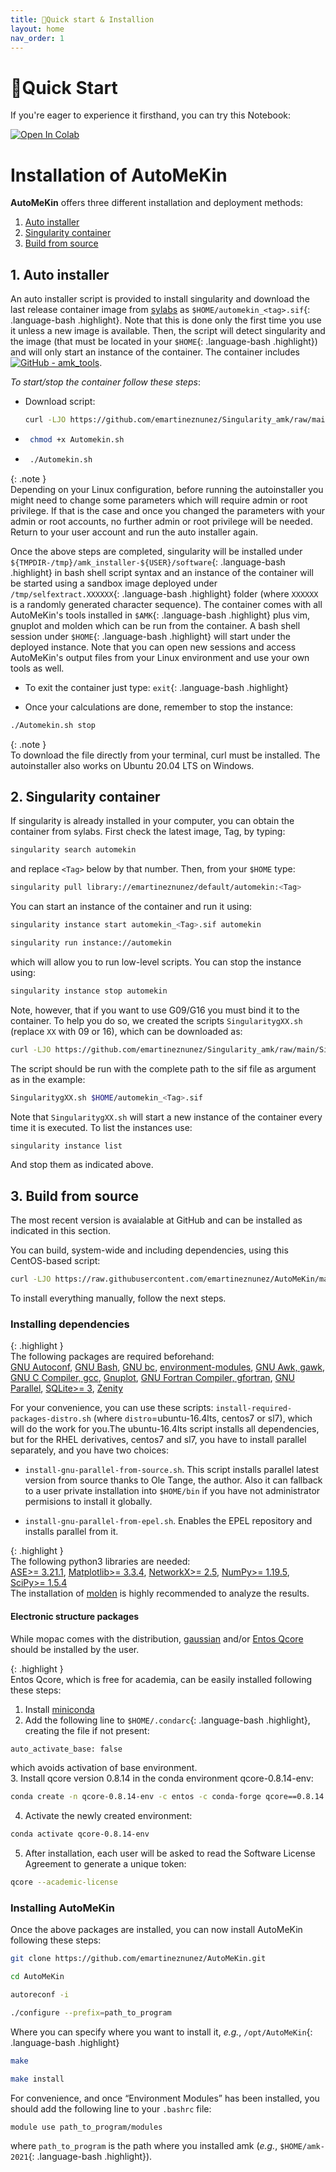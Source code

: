 ```yaml
---
title: 🚀Quick start & Installion
layout: home
nav_order: 1
---
```


# 🚀Quick Start 


If you're eager to experience it firsthand, you can try this Notebook:    


[![Open In Colab](https://colab.research.google.com/assets/colab-badge.svg)](https://colab.research.google.com/github/emartineznunez/AutoMeKin/blob/main/AutoMeKin.ipynb)

# Installation of AutoMeKin
**AutoMeKin** offers three different installation and deployment methods: 
1. [Auto installer](#autoinstaller)
2. [Singularity container](#singularity)
3. [Build from source](#build)

## 1. Auto installer <a name="autoinstaller"></a>
An auto installer script is provided to install singularity and
download the last release container image from [sylabs](https://cloud.sylabs.io/library/emartineznunez/default/automekin) as
`$HOME/automekin_<tag>.sif`{: .language-bash .highlight}. Note that this is done only the first time
you use it unless a new image is available. Then, the script will detect
singularity and the image (that must be located in your `$HOME`{: .language-bash .highlight}) and will
only start an instance of the container. The container includes [![GitHub - amk_tools](https://img.shields.io/badge/GitHub-amk_tools-blue?logo=github)](https://github.com/dgarayr/amk_tools/). 

_To start/stop the container follow these steps_:

- Download script: 
   ```bash
   curl -LJO https://github.com/emartineznunez/Singularity_amk/raw/main/installer/Automekin.sh
   ```

- ```bash
   chmod +x Automekin.sh
   ```

- ```bash
   ./Automekin.sh
   ```

{: .note }  
Depending on your Linux configuration, before running the
autoinstaller you might need to change some parameters which will
require admin or root privilege. If that is the case and once you
changed the parameters with your admin or root accounts, no further
admin or root privilege will be needed. Return to your user account and
run the auto installer again.

Once the above steps are completed, singularity will be installed
under `${TMPDIR-/tmp}/amk_installer-${USER}/software`{: .language-bash .highlight} in bash shell script
syntax and an instance of the container will be started using a sandbox
image deployed under `/tmp/selfextract.XXXXXX`{: .language-bash .highlight} folder (where `XXXXXX` is a
randomly generated character sequence). The container comes with all
AutoMeKin's tools installed in `$AMK`{: .language-bash .highlight} plus vim, gnuplot and molden which
can be run from the container. A bash shell session under `$HOME`{: .language-bash .highlight} will
start under the deployed instance. Note that you can open new sessions
and access AutoMeKin's output files from your Linux environment and use
your own tools as well.

- To exit the container just type: `exit`{: .language-bash .highlight}

- Once your calculations are done, remember to stop the instance:
```bash
./Automekin.sh stop
```

{: .note }  
To download the file directly from your terminal, curl must be installed. The autoinstaller also works on Ubuntu 20.04 LTS on Windows.  

## 2. Singularity container <a name="singularity"></a>
If singularity is already installed in your
computer, you can obtain the container from sylabs. First check the
latest image, Tag, by typing: 

```bash
singularity search automekin
```

and replace `<Tag>` below by that number.
Then, from your `$HOME` type: 

```bash
singularity pull library://emartineznunez/default/automekin:<Tag>
```

You can start an instance of the container and run it using:

```bash
singularity instance start automekin_<Tag>.sif automekin
```
```bash
singularity run instance://automekin
```

which will allow you to run low-level scripts. You can stop the instance
using:

```bash
singularity instance stop automekin
```

Note, however, that if you want to use G09/G16 you must bind it to the
container. To help you do so, we created the scripts `SingularitygXX.sh`
(replace `XX` with 09 or 16), which can be downloaded as:
```bash
curl -LJO https://github.com/emartineznunez/Singularity_amk/raw/main/SingularitygXX.sh
```
The script should be run with the complete path to the sif file as
argument as in the example:
```bash
SingularitygXX.sh $HOME/automekin_<Tag>.sif
```
Note that `SingularitygXX.sh` will start a new instance of the container
every time it is executed. To list the instances use:
```bash
singularity instance list
```
And stop them as indicated above.

## 3. Build from source <a name="build"></a>

The most recent version is avaialable at GitHub and can be installed as indicated in this section.

You can build, system-wide and including dependencies, using this CentOS-based script:
```bash
curl -LJO https://raw.githubusercontent.com/emartineznunez/AutoMeKin/main/Build_Centos.sh
```

To install everything manually, follow the next steps.

### Installing dependencies 

{: .highlight }    
The following packages are required beforehand:   
[GNU Autoconf](https://www.gnu.org/software/autoconf/), [GNU Bash](https://www.gnu.org/software/bash/), [GNU bc](https://www.gnu.org/software/bc/), [environment-modules](https://github.com/cea-hpc/modules), [GNU Awk, gawk](https://www.gnu.org/software/gawk/), [GNU C Compiler, gcc](https://gcc.gnu.org/), [Gnuplot](http://www.gnuplot.info/), [GNU Fortran Compiler, gfortran](https://gcc.gnu.org/wiki/GFortran), [GNU Parallel](https://www.gnu.org/software/bash/manual/html_node/GNU-Parallel.html), [SQLite\>= 3](https://www.sqlite.org/index.html), [Zenity](https://wiki.gnome.org/Projects/Zenity)

For your convenience, you can use these scripts: `install-required-packages-distro.sh` (where `distro`=ubuntu-16.4lts, centos7 or sl7), which will do the work for you.The ubuntu-16.4lts
script installs all dependencies, but for the RHEL derivatives, centos7
and sl7, you have to install parallel separately, and you have two
choices:

- `install-gnu-parallel-from-source.sh`. This script installs parallel
latest version from source thanks to Ole Tange, the author. Also it can
fallback to a user private installation into `$HOME/bin` if you have not
administrator permisions to install it globally.

- `install-gnu-parallel-from-epel.sh`. Enables the EPEL repository and
installs parallel from it.

{: .highlight }    
The following python3 libraries are
needed:  
[ASE>= 3.21.1](https://wiki.fysik.dtu.dk/ase/install.html), [Matplotlib>= 3.3.4](https://matplotlib.org/stable/users/installing/index.html), [NetworkX>= 2.5](https://networkx.org/documentation/stable/install.html), [NumPy>= 1.19.5](https://numpy.org/install/), [SciPy>= 1.5.4](https://scipy.org/install/)  
The installation of [molden](https://www.theochem.ru.nl/molden/linux.html) is highly recommended to analyze the results.

#### **Electronic structure packages**

While mopac comes with the distribution, [gaussian](https://gaussian.com/) and/or [Entos Qcore](https://software.entos.ai/qcore/documentation/) should be installed by the user.

{: .highlight }   
Entos Qcore, which is free for academia, can be easily installed following these steps:

1. Install [miniconda](https://docs.conda.io/projects/miniconda/en/latest/)
2. Add the following line to `$HOME/.condarc`{: .language-bash .highlight}, creating the file if not present:
```bash
auto_activate_base: false
```
which avoids activation of base environment.   
3. Install qcore version 0.8.14 in the conda environment qcore-0.8.14-env:
```bash
conda create -n qcore-0.8.14-env -c entos -c conda-forge qcore==0.8.14 'tbb<2021'
```
4. Activate the newly created environment:
```bash
conda activate qcore-0.8.14-env
```
5. After installation, each user will be asked to read the Software License Agreement to generate a unique token:
```bash
qcore --academic-license
```

### Installing AutoMeKin

Once the above packages are installed, you can now install AutoMeKin
following these steps:
```bash
git clone https://github.com/emartineznunez/AutoMeKin.git
```
```bash
cd AutoMeKin
```
```bash
autoreconf -i
```
```bash
./configure --prefix=path_to_program
```
Where you can specify where you want to install it, _e.g._, `/opt/AutoMeKin`{: .language-bash .highlight}
```bash
make 
```
```bash
make install
```
For convenience, and once “Environment Modules” has been installed, you
should add the following line to your `.bashrc` file:
```bash
module use path_to_program/modules
```
where `path_to_program` is the path where you installed amk (_e.g._,
`$HOME/amk-2021`{: .language-bash .highlight}).

